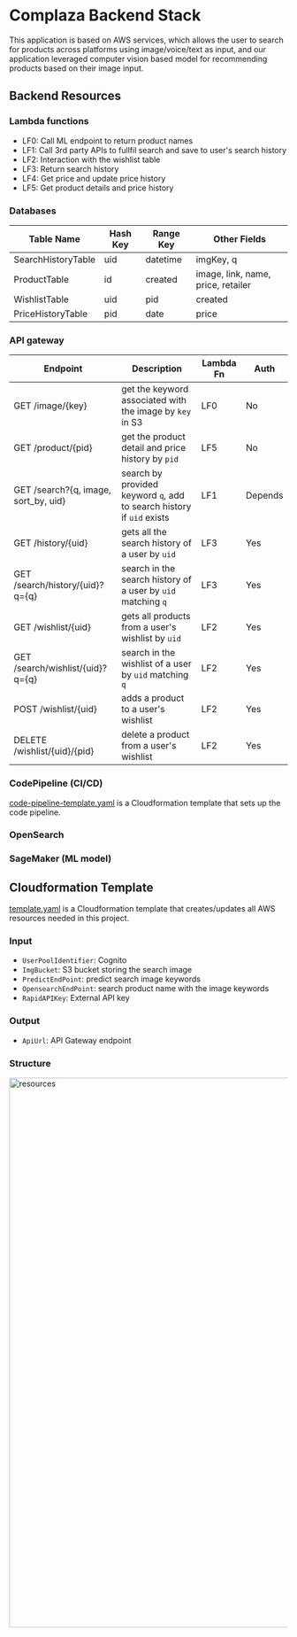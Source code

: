 # Complaza Backend Stack

This application is based on AWS services, which allows the user to search for products across platforms using image/voice/text as input, and our application leveraged computer vision based model for recommending products based on their image input. 

## Backend Resources

### Lambda functions
- LF0: Call ML endpoint to return product names
- LF1: Call 3rd party APIs to fullfil search and save to user's search history
- LF2: Interaction with the wishlist table
- LF3: Return search history
- LF4: Get price and update price history
- LF5: Get product details and price history

### Databases
Table Name | Hash Key | Range Key | Other Fields
--- | --- | --- | ---
SearchHistoryTable | uid | datetime | imgKey, q
ProductTable | id | created | image, link, name, price, retailer
WishlistTable | uid | pid | created
PriceHistoryTable | pid | date | price

### API gateway
Endpoint  | Description | Lambda Fn | Auth
--- | --- | --- | --- 
GET /image/{key} | get the keyword associated with the image by `key` in S3 | LF0 | No
GET /product/{pid} | get the product detail and price history by `pid` | LF5 | No
GET /search?{q, image, sort_by, uid} | search by provided keyword `q`, add to search history if `uid` exists | LF1 | Depends
GET /history/{uid} | gets all the search history of a user by `uid` | LF3 | Yes
GET /search/history/{uid}?q={q} | search in the search history of a user by `uid` matching `q` | LF3 | Yes
GET /wishlist/{uid} | gets all products from a user's wishlist by `uid` | LF2 | Yes
GET /search/wishlist/{uid}?q={q} | search in the wishlist of a user by `uid` matching `q` | LF2 | Yes
POST /wishlist/{uid} | adds a product to a user's wishlist | LF2 | Yes
DELETE /wishlist/{uid}/{pid} | delete a product from a user's wishlist | LF2 | Yes

### CodePipeline (CI/CD)
[code-pipeline-template.yaml](code-pipeline-template.yaml) is a Cloudformation template that sets up the code pipeline.

### OpenSearch
### SageMaker (ML model)

## Cloudformation Template
[template.yaml](template.yaml) is a Cloudformation template that creates/updates all AWS resources needed in this project.
### Input
- `UserPoolIdentifier`: Cognito
- `ImgBucket`: S3 bucket storing the search image
- `PredictEndPoint`: predict search image keywords
- `OpensearchEndPoint`: search product name with the image keywords
- `RapidAPIKey`: External API key

### Output
- `ApiUrl`: API Gateway endpoint

### Structure
<img width="993" alt="resources" src="https://user-images.githubusercontent.com/49623311/164880659-f330aab4-5ede-4293-9fc5-d6b182a3ce97.png">
